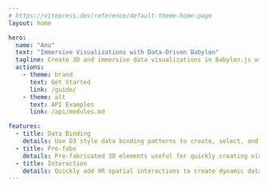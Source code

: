 ```yaml
---
# https://vitepress.dev/reference/default-theme-home-page
layout: home

hero:
  name: "Anu"
  text: "Immersive Visualizations with Data-Driven Babylon"
  tagline: Create 3D and immersive data visualizations in Babylon.js with powerful data binding scene graph manipulation patterns, pre-fabs, and interactions.
  actions:
    - theme: brand
      text: Get Started
      link: /guide/
    - theme: alt
      text: API Examples
      link: /api/modules.md

features:
  - title: Data Binding
    details: Use D3 style data binding patterns to create, select, and manipulate meshes in the Babylon scene graph.
  - title: Pre-fabs
    details: Pre-fabricated 3D elements useful for quickly creating visualizations such as axes, text, maps and globes, etc.
  - title: Interaction
    details: Quickly add XR spatial interactions to create dynamic data visualizations, animations, and more.
--- 
```






